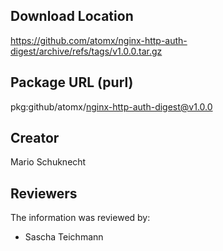 ## Download Location

https://github.com/atomx/nginx-http-auth-digest/archive/refs/tags/v1.0.0.tar.gz

## Package URL (purl)

pkg:github/atomx/nginx-http-auth-digest@v1.0.0

## Creator

Mario Schuknecht

## Reviewers

The information was reviewed by:

* Sascha Teichmann
